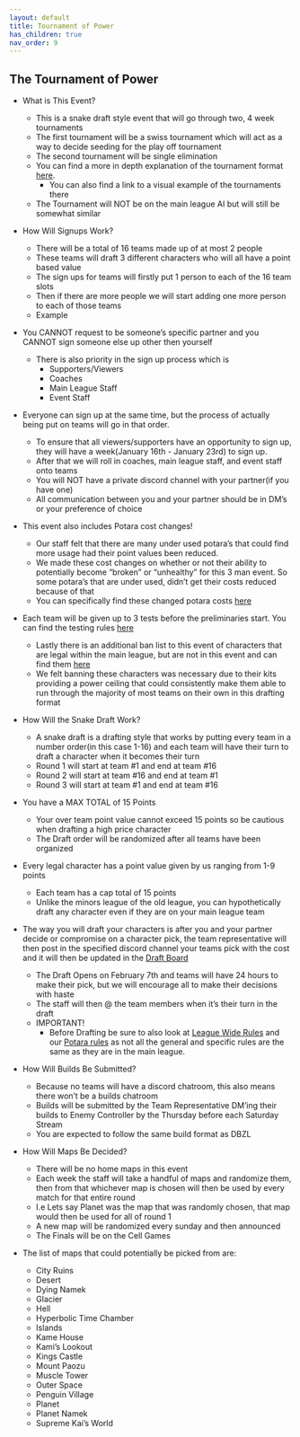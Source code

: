 ```yaml
---
layout: default
title: Tournament of Power
has_children: true
nav_order: 9
---
```


## The Tournament of Power

* What is This Event?
    * This is a snake draft style event that will go through two, 4 week tournaments
    * The first tournament will be a swiss tournament which will act as a way to decide seeding for the play off tournament
    * The second tournament will be single elimination
    * You can find a more in depth explanation of the tournament format [here](./structure.md).
        * You can also find a link to a visual example of the tournaments there
    * The Tournament will NOT be on the main league AI but will still be somewhat similar

* How Will Signups Work?
    * There will be a total of 16 teams made up of at most 2 people
    * These teams will draft 3 different characters who will all have a point based value 
    * The sign ups for teams will firstly put 1 person to each of the 16 team slots
    * Then if there are more people we will start adding one more person to each of those teams
    * Example 
    
    
* You CANNOT request to be someone’s specific partner and you CANNOT sign someone else up other then yourself
    * There is also priority in the sign up process which is
        * Supporters/Viewers
        * Coaches
        * Main League Staff
        * Event Staff

* Everyone can sign up at the same time, but the process of actually being put on teams will go in that order. 
    * To ensure that all viewers/supporters have an opportunity to sign up, they will have a week(January 16th - January 23rd) to sign up. 
    * After that we will roll in coaches, main league staff, and event staff onto teams
    * You will NOT have a private discord channel with your partner(if you have one)
    * All communication between you and your partner should be in DM’s or your preference of choice

* This event also includes Potara cost changes!
    * Our staff felt that there are many under used potara’s that could find more usage had their point values been reduced. 
    * We made these cost changes on whether or not their ability to potentially become “broken” or “unhealthy” for this 3 man event. So some potara’s that are under used, didn’t get their costs reduced because of that
    * You can specifically find these changed potara costs [here](./potaraRules.md)

* Each team will be given up to 3 tests before the preliminaries start. You can find the testing rules [here](./testingRules.md)

    * Lastly there is an additional ban list to this event of characters that are legal within the main league, but are not in this event and can find them 
    [here](./rules.md)
    * We felt banning these characters was necessary due to their kits providing a power ceiling that could consistently make them able to run through the majority of most teams on their own in this drafting format

* How Will the Snake Draft Work?
    * A snake draft is a drafting style that works by putting every team in a number order(in this case 1-16) and each team will have their turn to draft a character when it becomes their turn
    * Round 1 will start at team #1 and end at team #16
    * Round 2 will start at team #16 and end at team #1
    * Round 3 will start at team #1 and end at team #16

* You have a MAX TOTAL of 15 Points 
    * Your over team point value cannot exceed 15 points so be cautious when drafting a high price character
    * The Draft order will be randomized after all teams have been organized

* Every legal character has a point value given by us ranging from 1-9 points
    * Each team has a cap total of 15 points
    * Unlike the minors league of the old league, you can hypothetically draft any character even if they are on your main league team

* The way you will draft your characters is after you and your partner decide or compromise on a character pick, the team representative will then post in the specified discord channel 
your teams pick with the cost and it will then be updated in the [Draft Board](https://docs.google.com/spreadsheets/d/1BNC1btf6wMZwWLc8JondVsReI1Vw5sqhGVwBWKuku40/edit#gid=0)
    * The Draft Opens on February 7th and teams will have 24 hours to make their pick, but we will encourage all to make their decisions with haste
    * The staff will then @ the team members when it’s their turn in the draft
    * IMPORTANT!
         * Before Drafting be sure to also look at [League Wide Rules](./rules.md) and our [Potara rules](./potaraRules.md) as not all the general and specific rules are the same as they are in the main league.

* How Will Builds Be Submitted?
    * Because no teams will have a discord chatroom, this also means there won’t be a builds chatroom
    * Builds will be submitted by the Team Representative DM’ing their builds to Enemy Controller by the Thursday before each Saturday Stream
    * You are expected to follow the same build format as DBZL

* How Will Maps Be Decided?
    * There will be no home maps in this event
    * Each week the staff will take a handful of maps and randomize them, then from that whichever map is chosen will then be used by every match for that entire round
    * I.e Lets say Planet was the map that was randomly chosen, that map would then be used for all of round 1
    * A new map will be randomized every sunday and then announced
    * The Finals will be on the Cell Games

* The list of maps that could potentially be picked from are:
    * City Ruins
    * Desert
    * Dying Namek
    * Glacier
    * Hell
    * Hyperbolic Time Chamber
    * Islands
    * Kame House
    * Kami’s Lookout
    * Kings Castle
    * Mount Paozu
    * Muscle Tower
    * Outer Space
    * Penguin Village
    * Planet
    * Planet Namek
    * Supreme Kai’s World
